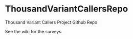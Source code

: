 # ThousandVariantCallersRepo
Thousand Variant Callers Project Github Repo

See the wiki for the surveys.
